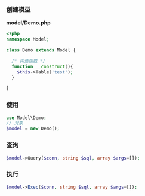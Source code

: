### 创建模型
**model/Demo.php**
```php
<?php
namespace Model;

class Demo extends Model {

  /* 构造函数 */
  function __construct(){
    $this->Table('test');
  }

}
```

### 使用
```php
use Model\Demo;
// 对象
$model = new Demo();
```

### 查询
```php
$model->Query($conn, string $sql, array $args=[]);
```

### 执行
```php
$model->Exec($conn, string $sql, array $args=[]);
```

